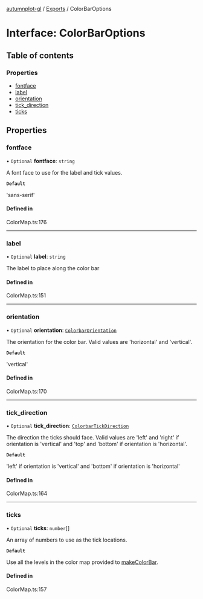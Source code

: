 [autumnplot-gl](../README.md) / [Exports](../modules.md) / ColorBarOptions

# Interface: ColorBarOptions

## Table of contents

### Properties

- [fontface](ColorBarOptions.md#fontface)
- [label](ColorBarOptions.md#label)
- [orientation](ColorBarOptions.md#orientation)
- [tick\_direction](ColorBarOptions.md#tick_direction)
- [ticks](ColorBarOptions.md#ticks)

## Properties

### fontface

• `Optional` **fontface**: `string`

A font face to use for the label and tick values.

**`Default`**

'sans-serif'

#### Defined in

ColorMap.ts:176

___

### label

• `Optional` **label**: `string`

The label to place along the color bar

#### Defined in

ColorMap.ts:151

___

### orientation

• `Optional` **orientation**: [`ColorbarOrientation`](../modules.md#colorbarorientation)

The orientation for the color bar. Valid values are 'horizontal' and 'vertical'.

**`Default`**

'vertical'

#### Defined in

ColorMap.ts:170

___

### tick\_direction

• `Optional` **tick\_direction**: [`ColorbarTickDirection`](../modules.md#colorbartickdirection)

The direction the ticks should face. Valid values are 'left' and 'right' if orientation is 'vertical' and 'top' and 
'bottom' if orientation is 'horizontal'.

**`Default`**

'left' if orientation is 'vertical' and 'bottom' if orientation is 'horizontal'

#### Defined in

ColorMap.ts:164

___

### ticks

• `Optional` **ticks**: `number`[]

An array of numbers to use as the tick locations.

**`Default`**

Use all the levels in the color map provided to [makeColorBar](../modules.md#makecolorbar).

#### Defined in

ColorMap.ts:157
